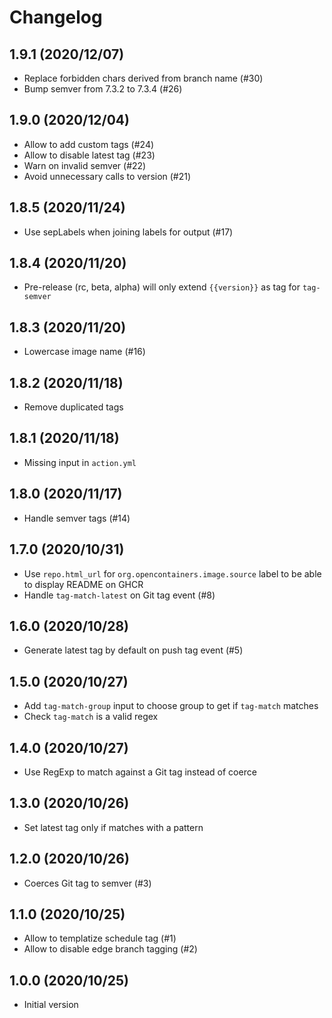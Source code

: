 # Changelog

## 1.9.1 (2020/12/07)

* Replace forbidden chars derived from branch name (#30)
* Bump semver from 7.3.2 to 7.3.4 (#26)

## 1.9.0 (2020/12/04)

* Allow to add custom tags (#24)
* Allow to disable latest tag (#23)
* Warn on invalid semver (#22)
* Avoid unnecessary calls to version (#21)

## 1.8.5 (2020/11/24)

* Use sepLabels when joining labels for output (#17)

## 1.8.4 (2020/11/20)

* Pre-release (rc, beta, alpha) will only extend `{{version}}` as tag for `tag-semver`

## 1.8.3 (2020/11/20)

* Lowercase image name (#16)

## 1.8.2 (2020/11/18)

* Remove duplicated tags

## 1.8.1 (2020/11/18)

* Missing input in `action.yml`

## 1.8.0 (2020/11/17)

* Handle semver tags (#14)

## 1.7.0 (2020/10/31)

* Use `repo.html_url` for `org.opencontainers.image.source` label to be able to display README on GHCR
* Handle `tag-match-latest` on Git tag event (#8)

## 1.6.0 (2020/10/28)

* Generate latest tag by default on push tag event (#5)

## 1.5.0 (2020/10/27)

* Add `tag-match-group` input to choose group to get if `tag-match` matches
* Check `tag-match` is a valid regex 

## 1.4.0 (2020/10/27)

* Use RegExp to match against a Git tag instead of coerce

## 1.3.0 (2020/10/26)

* Set latest tag only if matches with a pattern

## 1.2.0 (2020/10/26)

* Coerces Git tag to semver (#3)

## 1.1.0 (2020/10/25)

* Allow to templatize schedule tag (#1)
* Allow to disable edge branch tagging (#2)

## 1.0.0 (2020/10/25)

* Initial version

